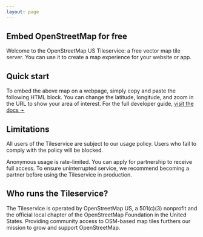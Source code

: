 ```yaml
---
layout: page
---
```

## Embed OpenStreetMap for free

Welcome to the OpenStreetMap US Tileservice: a free vector map tile server. You can use it to create a map experience for your website or app.

## Quick start

To embed the above map on a webpage, simply copy and paste the following HTML block. You can change the latitude, longitude, and zoom in the URL to show your area of interest. For the full developer guide, [visit the docs ➛](/docs)

## Limitations

All users of the Tileservice are subject to our usage policy. Users who fail to comply with the policy will be blocked.

Anonymous usage is rate-limited. You can apply for partnership to receive full access. To ensure uninterrupted service, we recommend becoming a partner before using the Tileservice in production.

## Who runs the Tileservice?

The Tileservice is operated by OpenStreetMap US, a 501(c)(3) nonprofit and the official local chapter of the OpenStreetMap Foundation in the United States. Providing community access to OSM-based map tiles furthers our mission to grow and support OpenStreetMap.